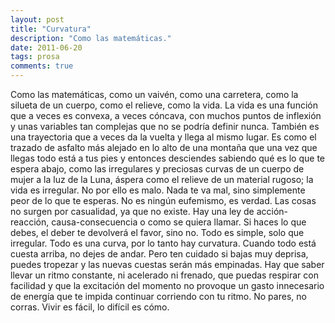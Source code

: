 ```yaml
---
layout: post
title: "Curvatura"
description: "Como las matemáticas."
date: 2011-06-20
tags: prosa
comments: true
---
```


Como las matemáticas, como un vaivén, como una carretera, como la silueta de un cuerpo, como el relieve, como la vida. La vida es una función que a veces es convexa, a veces cóncava, con muchos puntos de inflexión y unas variables tan complejas que no se podría definir nunca. También es una trayectoria que a veces da la vuelta y llega al mismo lugar. Es como el trazado de asfalto más alejado en lo alto de una montaña que una vez que llegas todo está a tus pies y entonces desciendes sabiendo qué es lo que te espera abajo, como las irregulares y preciosas curvas de un cuerpo de mujer a la luz de la Luna, áspera como el relieve de un material rugoso; la vida es irregular. No por ello es malo.
Nada te va mal, sino simplemente peor de lo que te esperas. No es ningún eufemismo, es verdad. Las cosas no surgen por casualidad, ya que no existe. Hay una ley de acción-reacción, causa-consecuencia o como se quiera llamar. Si haces lo que debes, el deber te devolverá el favor, sino no.
Todo es simple, solo que irregular. Todo es una curva, por lo tanto hay curvatura. Cuando todo está cuesta arriba, no dejes de andar. Pero ten cuidado si bajas muy deprisa, puedes tropezar y las nuevas cuestas serán más empinadas. Hay que saber llevar un ritmo constante, ni acelerado ni frenado, que puedas respirar con facilidad y que la excitación del momento no provoque un gasto innecesario de energía que te impida continuar corriendo con tu ritmo. No pares, no corras.
Vivir es fácil, lo difícil es cómo.
